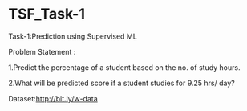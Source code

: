 # TSF_Task-1

Task-1:Prediction using Supervised ML

Problem Statement :

1.Predict the percentage of a student based on the no. of study hours.

2.What will be predicted score if a student studies for 9.25 hrs/ day?

Dataset:http://bit.ly/w-data
